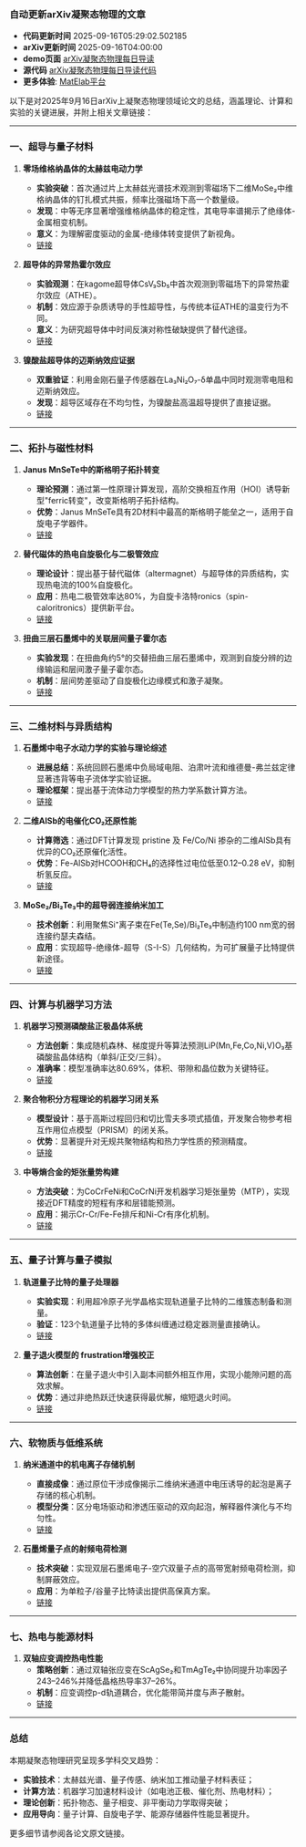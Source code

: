 ### 自动更新arXiv凝聚态物理的文章
  - **代码更新时间** 2025-09-16T05:29:02.502185
  - **arXiv更新时间** 2025-09-16T04:00:00
  - **demo页面** [arXiv凝聚态物理每日导读](https://iopwsy.github.io/arXiv_cond-mat/)
  - **源代码** [arXiv凝聚态物理每日导读代码](https://github.com/iopwsy/arXiv_cond-mat/)
  - **更多体验**: [MatElab平台](https://in.iphy.ac.cn/eln/#/recday)

以下是对2025年9月16日arXiv上凝聚态物理领域论文的总结，涵盖理论、计算和实验的关键进展，并附上相关文章链接：

---

### **一、超导与量子材料**
1. **零场维格纳晶体的太赫兹电动力学**  
   - **实验突破**：首次通过片上太赫兹光谱技术观测到零磁场下二维MoSe₂中维格纳晶体的钉扎模式共振，频率比强磁场下高一个数量级。  
   - **发现**：中等无序显著增强维格纳晶体的稳定性，其电导率谱揭示了绝缘体-金属相变机制。  
   - **意义**：为理解密度驱动的金属-绝缘体转变提供了新视角。  
   - [链接](https://arxiv.org/abs/2509.10624)

2. **超导体的异常热霍尔效应**  
   - **实验观测**：在kagome超导体CsV₃Sb₅中首次观测到零磁场下的异常热霍尔效应（ATHE）。  
   - **机制**：效应源于杂质诱导的手性超导性，与传统本征ATHE的温变行为不同。  
   - **意义**：为研究超导体中时间反演对称性破缺提供了替代途径。  
   - [链接](https://arxiv.org/abs/2509.10630)

3. **镍酸盐超导体的迈斯纳效应证据**  
   - **双重验证**：利用金刚石量子传感器在La₃Ni₂O₇-δ单晶中同时观测零电阻和迈斯纳效应。  
   - **发现**：超导区域存在不均匀性，为镍酸盐高温超导提供了直接证据。  
   - [链接](https://arxiv.org/abs/2509.11557)

---

### **二、拓扑与磁性材料**
1. **Janus MnSeTe中的斯格明子拓扑转变**  
   - **理论预测**：通过第一性原理计算发现，高阶交换相互作用（HOI）诱导新型"ferric转变"，改变斯格明子拓扑结构。  
   - **优势**：Janus MnSeTe具有2D材料中最高的斯格明子能垒之一，适用于自旋电子学器件。  
   - [链接](https://arxiv.org/abs/2509.10661)

2. **替代磁体的热电自旋极化与二极管效应**  
   - **理论设计**：提出基于替代磁体（altermagnet）与超导体的异质结构，实现热电流的100%自旋极化。  
   - **应用**：热电二极管效率达80%，为自旋卡洛特ronics（spin-caloritronics）提供新平台。  
   - [链接](https://arxiv.org/abs/2509.12198)

3. **扭曲三层石墨烯中的关联层间量子霍尔态**  
   - **实验发现**：在扭曲角约5°的交替扭曲三层石墨烯中，观测到自旋分辨的边缘输运和层间激子量子霍尔态。  
   - **机制**：层间势差驱动了自旋极化边缘模式和激子凝聚。  
   - [链接](https://arxiv.org/abs/2509.10930)

---

### **三、二维材料与异质结构**
1. **石墨烯中电子水动力学的实验与理论综述**  
   - **进展总结**：系统回顾石墨烯中负局域电阻、泊肃叶流和维德曼-弗兰兹定律显著违背等电子流体学实验证据。  
   - **理论框架**：提出基于流体动力学模型的热力学系数计算方法。  
   - [链接](https://arxiv.org/abs/2509.11315)

2. **二维AlSb的电催化CO₂还原性能**  
   - **计算筛选**：通过DFT计算发现 pristine 及 Fe/Co/Ni 掺杂的二维AlSb具有优异的CO₂还原催化活性。  
   - **优势**：Fe-AlSb对HCOOH和CH₄的选择性过电位低至0.12–0.28 eV，抑制析氢反应。  
   - [链接](https://arxiv.org/abs/2509.11325)

3. **MoSe₂/Bi₂Te₃中的超导弱连接纳米加工**  
   - **技术创新**：利用聚焦Si⁺离子束在Fe(Te,Se)/Bi₂Te₃中制造约100 nm宽的弱连接约瑟夫森结。  
   - **应用**：实现超导-绝缘体-超导（S-I-S）几何结构，为可扩展量子比特提供新途径。  
   - [链接](https://arxiv.org/abs/2509.10606)

---

### **四、计算与机器学习方法**
1. **机器学习预测磷酸盐正极晶体系统**  
   - **方法创新**：集成随机森林、梯度提升等算法预测LiP(Mn,Fe,Co,Ni,V)O₃基磷酸盐晶体结构（单斜/正交/三斜）。  
   - **准确率**：模型准确率达80.69%，体积、带隙和晶位数为关键特征。  
   - [链接](https://arxiv.org/abs/2509.10532)

2. **聚合物积分方程理论的机器学习闭关系**  
   - **模型设计**：基于高斯过程回归和切比雪夫多项式插值，开发聚合物参考相互作用位点模型（PRISM）的闭关系。  
   - **优势**：显著提升对无规共聚物结构和热力学性质的预测精度。  
   - [链接](https://arxiv.org/abs/2509.11030)

3. **中等熵合金的矩张量势构建**  
   - **方法突破**：为CoCrFeNi和CoCrNi开发机器学习矩张量势（MTP），实现接近DFT精度的短程有序和层错能预测。  
   - **应用**：揭示Cr-Cr/Fe-Fe排斥和Ni-Cr有序化机制。  
   - [链接](https://arxiv.org/abs/2509.11231)

---

### **五、量子计算与量子模拟**
1. **轨道量子比特的量子处理器**  
   - **实验实现**：利用超冷原子光学晶格实现轨道量子比特的二维簇态制备和测量。  
   - **验证**：123个轨道量子比特的多体纠缠通过稳定器测量直接确认。  
   - [链接](https://arxiv.org/abs/2509.10797)

2. **量子退火模型的 frustration增强校正**  
   - **算法创新**：在量子退火中引入副本间额外相互作用，实现小能隙问题的高效求解。  
   - **优势**：通过非绝热跃迁快速获得最优解，缩短退火时间。  
   - [链接](https://arxiv.org/abs/2509.11217)

---

### **六、软物质与低维系统**
1. **纳米通道中的机电离子存储机制**  
   - **直接成像**：通过原位干涉成像揭示二维纳米通道中电压诱导的起泡是离子存储的核心机制。  
   - **模型分类**：区分电场驱动和渗透压驱动的双向起泡，解释器件演化与不均匀性。  
   - [链接](https://arxiv.org/abs/2509.11637)

2. **石墨烯量子点的射频电荷检测**  
   - **技术突破**：实现双层石墨烯电子-空穴双量子点的高带宽射频电荷检测，抑制屏蔽效应。  
   - **应用**：为单粒子/谷量子比特读出提供高保真方案。  
   - [链接](https://arxiv.org/abs/2509.12061)

---

### **七、热电与能源材料**
1. **双轴应变调控热电性能**  
   - **策略创新**：通过双轴张应变在ScAgSe₂和TmAgTe₂中协同提升功率因子243–246%并降低晶格热导率37–26%。  
   - **机制**：应变调控p-d轨道耦合，优化能带简并度与声子散射。  
   - [链接](https://arxiv.org/abs/2509.11051)

---

### **总结**
本期凝聚态物理研究呈现多学科交叉趋势：  
- **实验技术**：太赫兹光谱、量子传感、纳米加工推动量子材料表征；  
- **计算方法**：机器学习加速材料设计（如电池正极、催化剂、热电材料）；  
- **理论创新**：拓扑物态、量子相变、非平衡动力学取得突破；  
- **应用导向**：量子计算、自旋电子学、能源存储器件性能显著提升。  

更多细节请参阅各论文原文链接。